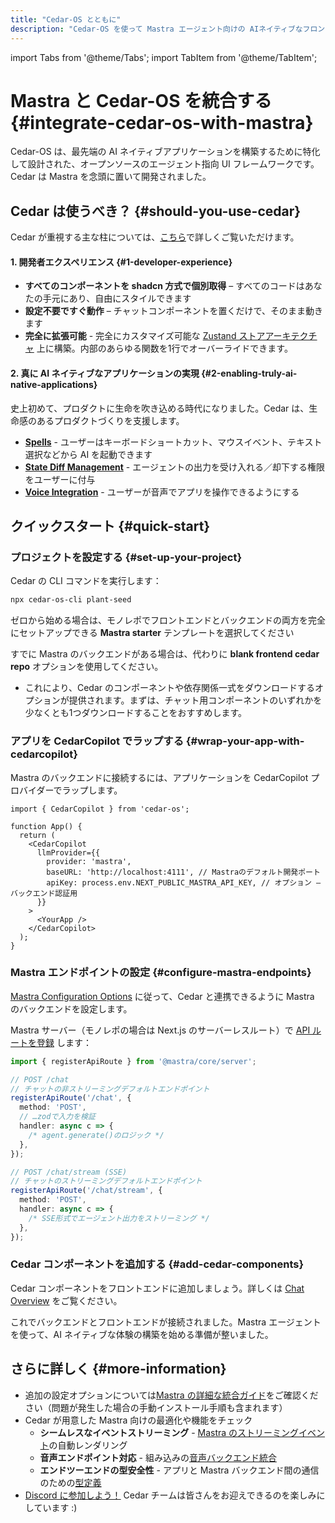 ```yaml
---
title: "Cedar-OS とともに"
description: "Cedar-OS を使って Mastra エージェント向けの AIネイティブなフロントエンドを構築する"
---
```


import Tabs from '@theme/Tabs';
import TabItem from '@theme/TabItem';

# Mastra と Cedar-OS を統合する \{#integrate-cedar-os-with-mastra\}

Cedar-OS は、最先端の AI ネイティブアプリケーションを構築するために特化して設計された、オープンソースのエージェント指向 UI フレームワークです。Cedar は Mastra を念頭に置いて開発されました。

## Cedar は使うべき？ \{#should-you-use-cedar\}

Cedar が重視する主な柱については、[こちら](https://docs.cedarcopilot.com/introduction/philosophy)で詳しくご覧いただけます。

#### 1. 開発者エクスペリエンス \{#1-developer-experience\}

* **すべてのコンポーネントを shadcn 方式で個別取得** – すべてのコードはあなたの手元にあり、自由にスタイルできます
* **設定不要ですぐ動作** – チャットコンポーネントを置くだけで、そのまま動きます
* **完全に拡張可能** - 完全にカスタマイズ可能な [Zustand ストアアーキテクチャ](https://docs.cedarcopilot.com/introduction/architecture) 上に構築。内部のあらゆる関数を1行でオーバーライドできます。

#### 2. 真に AI ネイティブなアプリケーションの実現 \{#2-enabling-truly-ai-native-applications\}

史上初めて、プロダクトに生命を吹き込める時代になりました。Cedar は、生命感のあるプロダクトづくりを支援します。

* **[Spells](https://docs.cedarcopilot.com/spells/spells#what-are-spells)** - ユーザーはキーボードショートカット、マウスイベント、テキスト選択などから AI を起動できます
* **[State Diff Management](https://docs.cedarcopilot.com/state-diff/using-state-diff)** - エージェントの出力を受け入れる／却下する権限をユーザーに付与
* **[Voice Integration](https://docs.cedarcopilot.com/voice/voice-integration)** - ユーザーが音声でアプリを操作できるようにする

## クイックスタート \{#quick-start\}

### プロジェクトを設定する \{#set-up-your-project\}

Cedar の CLI コマンドを実行します：

```bash
npx cedar-os-cli plant-seed
```

ゼロから始める場合は、モノレポでフロントエンドとバックエンドの両方を完全にセットアップできる **Mastra starter** テンプレートを選択してください

すでに Mastra のバックエンドがある場合は、代わりに **blank frontend cedar repo** オプションを使用してください。

* これにより、Cedar のコンポーネントや依存関係一式をダウンロードするオプションが提供されます。まずは、チャット用コンポーネントのいずれかを少なくとも1つダウンロードすることをおすすめします。

### アプリを CedarCopilot でラップする \{#wrap-your-app-with-cedarcopilot\}

Mastra のバックエンドに接続するには、アプリケーションを CedarCopilot プロバイダーでラップします。

```tsx
import { CedarCopilot } from 'cedar-os';

function App() {
  return (
    <CedarCopilot
      llmProvider={{
        provider: 'mastra',
        baseURL: 'http://localhost:4111', // Mastraのデフォルト開発ポート
        apiKey: process.env.NEXT_PUBLIC_MASTRA_API_KEY, // オプション — バックエンド認証用
      }}
    >
      <YourApp />
    </CedarCopilot>
  );
}
```

### Mastra エンドポイントの設定 \{#configure-mastra-endpoints\}

[Mastra Configuration Options](https://docs.cedarcopilot.com/agent-backend-connection/agent-backend-connection#mastra-configuration-options) に従って、Cedar と連携できるように Mastra のバックエンドを設定します。

Mastra サーバー（モノレポの場合は Next.js のサーバーレスルート）で [API ルートを登録](https://mastra.ai/en/examples/deployment/custom-api-route) します：

```ts mastra/src/index.ts
import { registerApiRoute } from '@mastra/core/server';

// POST /chat
// チャットの非ストリーミングデフォルトエンドポイント
registerApiRoute('/chat', {
  method: 'POST',
  // …zodで入力を検証
  handler: async c => {
    /* agent.generate()のロジック */
  },
});

// POST /chat/stream (SSE)
// チャットのストリーミングデフォルトエンドポイント
registerApiRoute('/chat/stream', {
  method: 'POST',
  handler: async c => {
    /* SSE形式でエージェント出力をストリーミング */
  },
});
```

### Cedar コンポーネントを追加する \{#add-cedar-components\}

Cedar コンポーネントをフロントエンドに追加しましょう。詳しくは [Chat Overview](https://docs.cedarcopilot.com/chat/chat-overview) をご覧ください。

これでバックエンドとフロントエンドが接続されました。Mastra エージェントを使って、AI ネイティブな体験の構築を始める準備が整いました。

## さらに詳しく \{#more-information\}

* 追加の設定オプションについては[Mastra の詳細な統合ガイド](https://docs.cedarcopilot.com/agent-backend-connection/mastra#extending-mastra)をご確認ください（問題が発生した場合の手動インストール手順も含まれます）
* Cedar が用意した Mastra 向けの最適化や機能をチェック
  * **シームレスなイベントストリーミング** - [Mastra のストリーミングイベント](https://docs.cedarcopilot.com/chat/custom-message-rendering#mastra-event-renderer)の自動レンダリング
  * **音声エンドポイント対応** - 組み込みの[音声バックエンド統合](https://docs.cedarcopilot.com/voice/agentic-backend#endpoint-configuration)
  * **エンドツーエンドの型安全性** - アプリと Mastra バックエンド間の通信のための[型定義](https://docs.cedarcopilot.com/type-safety/typing-agent-requests)
* [Discord に参加しよう！](https://discord.gg/4AWawRjNdZ) Cedar チームは皆さんをお迎えできるのを楽しみにしています :)